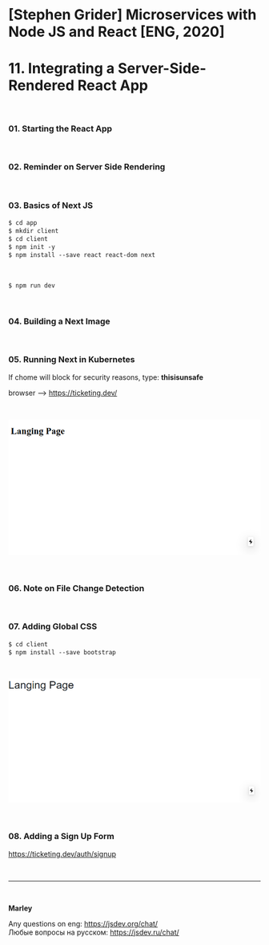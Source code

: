 # [Stephen Grider] Microservices with Node JS and React [ENG, 2020]

# 11. Integrating a Server-Side-Rendered React App

<br/>

### 01. Starting the React App

<br/>

### 02. Reminder on Server Side Rendering

<br/>

### 03. Basics of Next JS

    $ cd app
    $ mkdir client
    $ cd client
    $ npm init -y
    $ npm install --save react react-dom next

<br/>

    $ npm run dev

<br/>

### 04. Building a Next Image

<br/>

### 05. Running Next in Kubernetes

If chome will block for security reasons, type: **thisisunsafe**

browser --> https://ticketing.dev/

<br/>

![Application](/img/pic-11-01.png?raw=true)

<br/>

### 06. Note on File Change Detection

<br/>

### 07. Adding Global CSS

    $ cd client
    $ npm install --save bootstrap

<br/>

![Application](/img/pic-11-02.png?raw=true)

<br/>

### 08. Adding a Sign Up Form

https://ticketing.dev/auth/signup

<br/>

---

<br/>

**Marley**

Any questions on eng: https://jsdev.org/chat/  
Любые вопросы на русском: https://jsdev.ru/chat/
